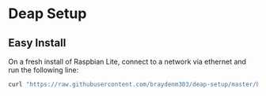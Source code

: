 # Deap Setup

## Easy Install
On a fresh install of Raspbian Lite, connect to a network via ethernet and run
the following line:
```sh
curl "https://raw.githubusercontent.com/braydenm303/deap-setup/master/bin/bootstrap.sh" | bash
```
